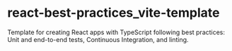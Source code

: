 # react-best-practices_vite-template
Template for creating React apps with TypeScript following best practices: Unit and end-to-end tests, Continuous Integration, and linting.
